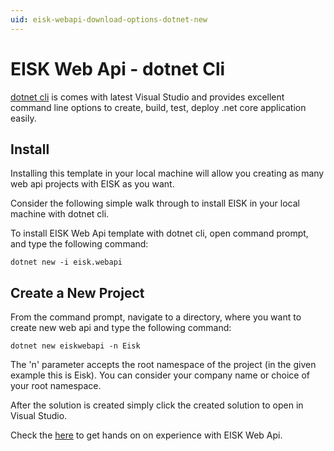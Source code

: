 ```yaml
---
uid: eisk-webapi-download-options-dotnet-new
---
```

# EISK Web Api - dotnet Cli

[dotnet cli](https://docs.microsoft.com/en-us/dotnet/core/tools/dotnet-new) is comes with latest Visual Studio and  provides excellent command line options to create, build, test, deploy .net core application easily.

## Install

Installing this template in your local machine will allow you creating as many web api projects with EISK as you want. 

Consider the following simple walk through to install EISK in your local machine with dotnet cli. 

To install EISK Web Api template with dotnet cli, open command prompt, and type the following command:

`dotnet new -i eisk.webapi`

## Create a New Project

From the command prompt, navigate to a directory, where you want to create new web api and type the following command:

`dotnet new eiskwebapi -n Eisk`

The 'n' parameter accepts the root namespace of the project (in the given example this is Eisk). You can consider your company name or choice of your root namespace.

After the solution is created simply click the created solution to open in Visual Studio. 

Check the [here](xref:eisk-webapi-handson-walkthrough-create-service) to get hands on on experience with EISK Web Api. 
